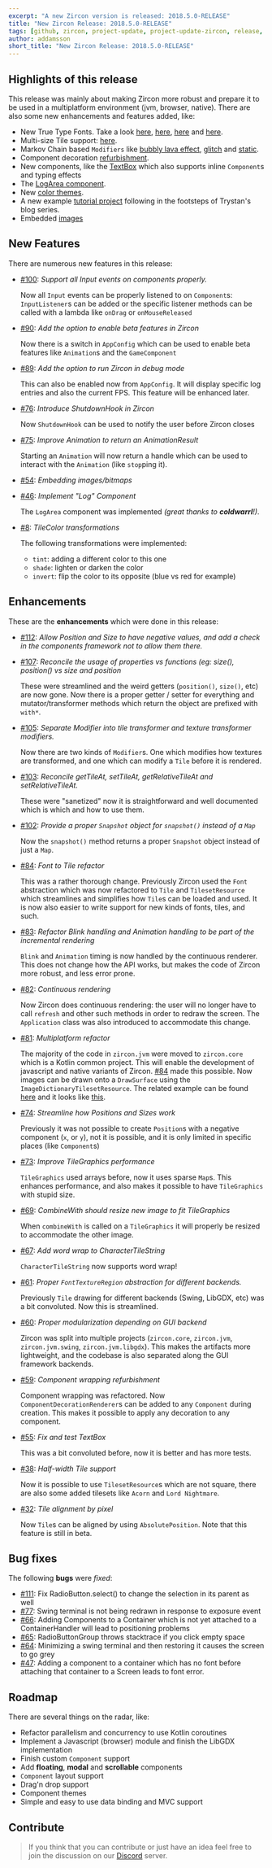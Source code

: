 ```yaml
---
excerpt: "A new Zircon version is released: 2018.5.0-RELEASE"
title: "New Zircon Release: 2018.5.0-RELEASE"
tags: [github, zircon, project-update, project-update-zircon, release, release-zircon]
author: addamsson
short_title: "New Zircon Release: 2018.5.0-RELEASE"
---
```


## Highlights of this release

This release was mainly about making Zircon more robust and prepare it to be used in a multiplatform environment
(jvm, browser, native). There are also some new enhancements and features added, like:

- New True Type Fonts. Take a look [here](https://cdn.discordapp.com/attachments/363771631727804416/485181978031947787/unknown.png),
[here](https://cdn.discordapp.com/attachments/363771631727804416/485183071340199969/unknown.png),
[here](https://cdn.discordapp.com/attachments/363771631727804416/485189629817913344/unknown.png) and
[here](https://cdn.discordapp.com/attachments/363771631727804416/485192295604289560/unknown.png).
- Multi-size Tile support: [here](https://cdn.discordapp.com/attachments/205245036084985857/482557725432086538/unknown.png).
- Markov Chain based `Modifiers` like [bubbly lava effect](https://cdn.discordapp.com/attachments/363771631727804416/491268920217698304/lava.gif),
[glitch](https://cdn.discordapp.com/attachments/363771631727804416/496333815564730369/static.gif) and 
[static](https://cdn.discordapp.com/attachments/363771631727804416/496420195804381194/static.gif).
- Component decoration [refurbishment](https://cdn.discordapp.com/attachments/363771631727804416/493152143310585886/unknown.png).
- New components, like the [TextBox](https://cdn.discordapp.com/attachments/363771631727804416/497789071943401482/textbox.gif)
  which also supports inline `Component`s and typing effects
- The [LogArea component](https://cdn.discordapp.com/attachments/363771631727804416/497907392676233217/logscrolling.gif).
- New [color themes](https://cdn.discordapp.com/attachments/363771631727804416/480148560160096267/color_themes.gif).
- A new example [tutorial project](https://cdn.discordapp.com/attachments/363771631727804416/479419587507650580/GIF.gif) following
in the footsteps of Trystan's blog series.
- Embedded [images](https://cdn.discordapp.com/attachments/363771631727804416/473081792321159209/unknown.png)


## New Features

There are numerous new features in this release:

- [#100](https://github.com/Hexworks/zircon/issues/100): *Support all Input events on components properly.*

  Now all `Input` events can be properly listened to on `Component`s: `InputListener`s can be added or
  the specific listener methods can be called with a lambda like `onDrag` or `onMouseReleased`
- [#90](https://github.com/Hexworks/zircon/issues/90): *Add the option to enable beta features in Zircon*

  Now there is a switch in `AppConfig` which can be used to enable beta features like `Animation`s and
  the `GameComponent`
- [#89](https://github.com/Hexworks/zircon/issues/89): *Add the option to run Zircon in debug mode*

  This can also be enabled now from `AppConfig`. It will display specific log entries and also the current
  FPS. This feature will be enhanced later.
- [#76](https://github.com/Hexworks/zircon/issues/76): *Introduce ShutdownHook in Zircon*

  Now `ShutdownHook` can be used to notify the user before Zircon closes  
- [#75](https://github.com/Hexworks/zircon/issues/75): *Improve Animation to return an AnimationResult*

  Starting an `Animation` will now return a handle which can be used to interact with the `Animation` (like `stop`ping it).  
- [#54](https://github.com/Hexworks/zircon/issues/54): *Embedding images/bitmaps*  
- [#46](https://github.com/Hexworks/zircon/issues/46): *Implement "Log" Component*

  The `LogArea` component was implemented *(great thanks to **coldwarrl**!)*.
- [#8](https://github.com/Hexworks/zircon/issues/8): *TileColor transformations*

  The following transformations were implemented:
  - `tint`: adding a different color to this one
  - `shade`: lighten or darken the color
  - `invert`: flip the color to its opposite (blue vs red for example)
  

## Enhancements

These are the **enhancements** which were done in this release:

- [#112](https://github.com/Hexworks/zircon/issues/112): *Allow Position and Size to have negative values, and add a check in the components framework not to allow them there.*
- [#107](https://github.com/Hexworks/zircon/issues/107): *Reconcile the usage of properties vs functions (eg: size(), position() vs size and position*

  These were streamlined and the weird getters (`position()`, `size()`, etc) are now gone. Now there is a proper getter / setter
  for everything and mutator/transformer methods which return the object are prefixed with `with*`.
- [#105](https://github.com/Hexworks/zircon/issues/105): *Separate Modifier into tile transformer and texture transformer modifiers.*

  Now there are two kinds of `Modifier`s. One which modifies how textures are transformed, and one which can modify a `Tile` before
  it is rendered.
- [#103](https://github.com/Hexworks/zircon/issues/103): *Reconcile getTileAt, setTileAt, getRelativeTileAt and setRelativeTileAt.*

  These were "sanetized" now it is straightforward and well documented which is which and how to use them.
- [#102](https://github.com/Hexworks/zircon/issues/102): *Provide a proper `Snapshot` object for `snapshot()` instead of a `Map`*

  Now the `snapshot()` method returns a proper `Snapshot` object instead of just a `Map`. 
- [#84](https://github.com/Hexworks/zircon/issues/84): *Font to Tile refactor*

  This was a rather thorough change. Previously Zircon used the `Font` abstraction which was now refactored
  to `Tile` and `TilesetResource` which streamlines and simplifies how `Tile`s can be loaded and used.
  It is now also easier to write support for new kinds of fonts, tiles, and such.
- [#83](https://github.com/Hexworks/zircon/issues/83): *Refactor Blink handling and Animation handling to be part of the incremental rendering*

  `Blink` and `Animation` timing is now handled by the continuous renderer. This does not change how the API
  works, but makes the code of Zircon more robust, and less error prone.
- [#82](https://github.com/Hexworks/zircon/issues/82): *Continuous rendering*

  Now Zircon does continuous rendering: the user will no longer have to call `refresh` and other such methods
  in order to redraw the screen. The `Application` class was also introduced to accommodate this change.
- [#81](https://github.com/Hexworks/zircon/issues/81): *Multiplatform refactor*

  The majority of the code in `zircon.jvm` were moved to `zircon.core` which is a Kotlin common project.
  This will enable the development of javascript and native variants of Zircon.
  [#84](https://github.com/Hexworks/zircon/issues/84) made this possible. Now images can be drawn onto
  a `DrawSurface` using the `ImageDictionaryTilesetResource`. The related example can be found [here](https://github.com/Hexworks/zircon/blob/c9b3edebc2dc7ae66d58419900523f54579eb370/zircon.examples/src/main/kotlin/org/hexworks/zircon/examples/ImageTileExample.kt)
  and it looks like [this](https://cdn.discordapp.com/attachments/363771631727804416/473082395562737694/unknown.png). 
- [#74](https://github.com/Hexworks/zircon/issues/74): *Streamline how Positions and Sizes work*

  Previously it was not possible to create `Position`s with a negative component (`x`, or `y`), not it
  is possible, and it is only limited in specific places (like `Component`s)
- [#73](https://github.com/Hexworks/zircon/issues/73): *Improve TileGraphics performance*

  `TileGraphics` used arrays before, now it uses sparse `Map`s. This enhances performance, and also makes it possible
  to have `TileGraphics` with stupid size.  
- [#69](https://github.com/Hexworks/zircon/issues/69): *CombineWith should resize new image to fit TileGraphics*

  When `combineWith` is called on a `TileGraphics` it will properly be resized to accommodate the other image.
- [#67](https://github.com/Hexworks/zircon/issues/67): *Add word wrap to CharacterTileString*

  `CharacterTileString` now supports word wrap!
- [#61](https://github.com/Hexworks/zircon/issues/61): *Proper `FontTextureRegion` abstraction for different backends.*

  Previously `Tile` drawing for different backends (Swing, LibGDX, etc) was a bit convoluted. Now this is streamlined.
- [#60](https://github.com/Hexworks/zircon/issues/60): *Proper modularization depending on GUI backend*

  Zircon was split into multiple projects (`zircon.core`, `zircon.jvm`, `zircon.jvm.swing`, `zircon.jvm.libgdx`). This makes
  the artifacts more lightweight, and the codebase is also separated along the GUI framework backends.
- [#59](https://github.com/Hexworks/zircon/issues/59): *Component wrapping refurbishment*

  Component wrapping was refactored. Now `ComponentDecorationRenderer`s can be added to any `Component` during creation.
  This makes it possible to apply any decoration to any component. 
- [#55](https://github.com/Hexworks/zircon/issues/55): *Fix and test TextBox*

  This was a bit convoluted before, now it is better and has more tests.
- [#38](https://github.com/Hexworks/zircon/issues/38): *Half-width Tile support*

  Now it is possible to use `TilesetResource`s which are not square, there are also some added tilesets like
  `Acorn` and `Lord Nightmare`.
- [#32](https://github.com/Hexworks/zircon/issues/32): *Tile alignment by pixel*

  Now `Tile`s can be aligned by using `AbsolutePosition`. Note that this feature is still in beta.


## Bug fixes

The following **bugs** were *fixed*:

- [#111](https://github.com/Hexworks/zircon/issues/111): Fix RadioButton.select() to change the selection in its parent as well
- [#77](https://github.com/Hexworks/zircon/issues/77): Swing terminal is not being redrawn in response to exposure event 
- [#66](https://github.com/Hexworks/zircon/issues/66): Adding Components to a Container which is not yet attached to a ContainerHandler will lead to positioning problems
- [#65](https://github.com/Hexworks/zircon/issues/65): RadioButtonGroup throws stacktrace if you click empty space
- [#64](https://github.com/Hexworks/zircon/issues/64): Minimizing a swing terminal and then restoring it causes the screen to go grey
- [#47](https://github.com/Hexworks/zircon/issues/47): Adding a component to a container which has no font before attaching that container to a Screen leads to font error.


## Roadmap
  
There are several things on the radar, like:

- Refactor parallelism and concurrency to use Kotlin coroutines
- Implement a Javascript (browser) module and finish the LibGDX implementation
- Finish custom `Component` support
- Add **floating**, **modal** and **scrollable** components
- `Component` layout support
- Drag'n drop support
- Component themes
- Simple and easy to use data binding and MVC support

## Contribute

> If you think that you can contribute or just have an idea feel free to join the discussion on our [Discord](https://discord.gg/hbzytQJ) server.
